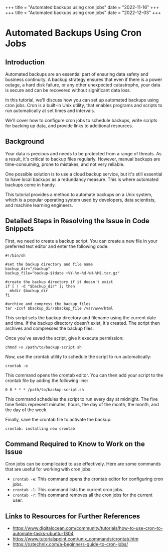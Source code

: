 +++
title = "Automated backups using cron jobs"
date = "2022-11-16"
+++
+++
title = "Automated backups using cron jobs"
date = "2022-12-03"
+++
# Automated Backups Using Cron Jobs

## Introduction
Automated backups are an essential part of ensuring data safety and business continuity. A backup strategy ensures that even if there is a power outage, a hard disk failure, or any other unexpected catastrophe, your data is secure and can be recovered without significant data loss.

In this tutorial, we'll discuss how you can set up automated backups using cron jobs. Cron is a built-in Unix utility, that enables programs and scripts to run automatically at set times and intervals.

We'll cover how to configure cron jobs to schedule backups, write scripts for backing up data, and provide links to additional resources.

## Background
Your data is precious and needs to be protected from a range of threats. As a result, it's critical to backup files regularly. However, manual backups are time-consuming, prone to mistakes, and not very reliable.

One possible solution is to use a cloud backup service, but it's still essential to have local backups as a redundancy measure. This is where automated backups come in handy. 

This tutorial provides a method to automate backups on a Unix system, which is a popular operating system used by developers, data scientists, and machine learning engineers.

## Detailed Steps in Resolving the Issue in Code Snippets

First, we need to create a backup script. You can create a new file in your preferred text editor and enter the following code:

```
#!/bin/sh

#set the backup directory and file name
backup_dir="/backup"
backup_file="backup-$(date +%Y-%m-%d-%H-%M).tar.gz"

#create the backup directory if it doesn't exist
if [ ! -d "$backup_dir" ]; then
  mkdir $backup_dir
fi

#archive and compress the backup files
tar -zcvf $backup_dir/$backup_file /var/www/html
```

This script sets the backup directory and filename using the current date and time. If the backup directory doesn't exist, it's created. The script then archives and compresses the backup files.

Once you've saved the script, give it execute permission:

```
chmod +x /path/to/backup-script.sh
```

Now, use the crontab utility to schedule the script to run automatically:

```
crontab -e
```

This command opens the crontab editor. You can then add your script to the crontab file by adding the following line:

```
0 0 * * * /path/to/backup-script.sh
```

This command schedules the script to run every day at midnight. The five time fields represent minutes, hours, the day of the month, the month, and the day of the week.

Finally, save the crontab file to activate the backup:

```
crontab: installing new crontab
```

## Command Required to Know to Work on the Issue

Cron jobs can be complicated to use effectively. Here are some commands that are useful for working with cron jobs:

- `crontab -e`: This command opens the crontab editor for configuring cron jobs.
- `crontab -l`: This command lists the current cron jobs.
- `crontab -r`: This command removes all the cron jobs for the current user.

## Links to Resources for Further References
- https://www.digitalocean.com/community/tutorials/how-to-use-cron-to-automate-tasks-ubuntu-1804
- https://www.tutorialspoint.com/unix_commands/crontab.htm
- https://ostechnix.com/a-beginners-guide-to-cron-jobs/